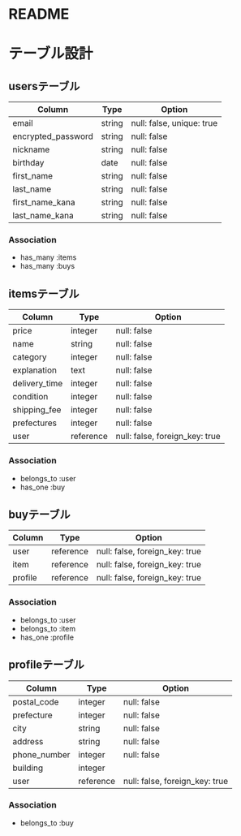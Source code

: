 # README

# テーブル設計

## usersテーブル

| Column            | Type     | Option                        |
|-------------------|----------|-------------------------------|
|email              |string    |null: false, unique: true      |
|encrypted_password |string    |null: false                    |
|nickname           |string    |null: false                    |
|birthday           |date      |null: false                    |
|first_name         |string    |null: false                    |
|last_name          |string    |null: false                    |
|first_name_kana    |string    |null: false                    |
|last_name_kana     |string    |null: false                    |

### Association
- has_many :items
- has_many :buys

## itemsテーブル

| Column            | Type     | Option                        |
|-------------------|----------|-------------------------------|
|price              |integer   |null: false                    |
|name               |string    |null: false                    |
|category           |integer   |null: false                    |
|explanation        |text      |null: false                    |
|delivery_time      |integer   |null: false                    |
|condition          |integer   |null: false                    |
|shipping_fee       |integer   |null: false                    |
|prefectures        |integer   |null: false                    |
|user               |reference |null: false, foreign_key: true |

### Association
- belongs_to :user
- has_one :buy

## buyテーブル

| Column            | Type     | Option                        |
|-------------------|----------|-------------------------------|
|user               |reference |null: false, foreign_key: true |
|item               |reference |null: false, foreign_key: true |
|profile            |reference |null: false, foreign_key: true |
### Association
- belongs_to :user
- belongs_to :item
- has_one :profile

## profileテーブル
| Column            | Type     | Option                        |
|-------------------|----------|-------------------------------|
|postal_code        |integer   |null: false                    |
|prefecture         |integer   |null: false                    |
|city               |string    |null: false                    |
|address            |string    |null: false                    |
|phone_number       |integer   |null: false                    |
|building           |integer   |                               |
|user               |reference |null: false, foreign_key: true |

### Association
- belongs_to :buy
